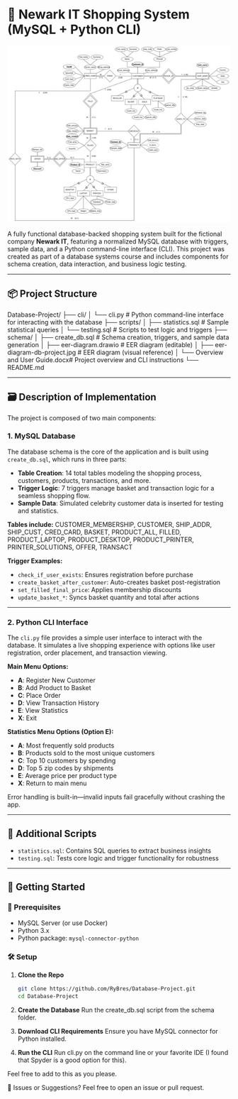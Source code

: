 # 🛒 Newark IT Shopping System (MySQL + Python CLI)

![EER Diagram](schema/eer-diagram-db-project.jpg)

A fully functional database-backed shopping system built for the fictional company **Newark IT**, featuring a normalized MySQL database with triggers, sample data, and a Python command-line interface (CLI). This project was created as part of a database systems course and includes components for schema creation, data interaction, and business logic testing.

---

## 📦 Project Structure

Database-Project/
├── cli/
│ └── cli.py # Python command-line interface for interacting with the database
├── scripts/
│ ├── statistics.sql # Sample statistical queries
│ └── testing.sql # Scripts to test logic and triggers
├── schema/
│ ├── create_db.sql # Schema creation, triggers, and sample data generation
│ ├── eer-diagram.drawio # EER diagram (editable)
│ ├── eer-diagram-db-project.jpg # EER diagram (visual reference)
│ └── Overview and User Guide.docx# Project overview and CLI instructions
└── README.md


---

## 🗃️ Description of Implementation

The project is composed of two main components:

### 1. **MySQL Database**
The database schema is the core of the application and is built using `create_db.sql`, which runs in three parts:
- **Table Creation**: 14 total tables modeling the shopping process, customers, products, transactions, and more.
- **Trigger Logic**: 7 triggers manage basket and transaction logic for a seamless shopping flow.
- **Sample Data**: Simulated celebrity customer data is inserted for testing and statistics.

**Tables include:**
CUSTOMER_MEMBERSHIP, CUSTOMER, SHIP_ADDR, SHIP_CUST, CRED_CARD, BASKET, PRODUCT_ALL,
FILLED, PRODUCT_LAPTOP, PRODUCT_DESKTOP, PRODUCT_PRINTER, PRINTER_SOLUTIONS, OFFER, TRANSACT


**Trigger Examples:**
- `check_if_user_exists`: Ensures registration before purchase
- `create_basket_after_customer`: Auto-creates basket post-registration
- `set_filled_final_price`: Applies membership discounts
- `update_basket_*`: Syncs basket quantity and total after actions

---

### 2. **Python CLI Interface**

The `cli.py` file provides a simple user interface to interact with the database. It simulates a live shopping experience with options like user registration, order placement, and transaction viewing.

**Main Menu Options:**
- **A**: Register New Customer
- **B**: Add Product to Basket
- **C**: Place Order
- **D**: View Transaction History
- **E**: View Statistics
- **X**: Exit

**Statistics Menu Options (Option E):**
- **A**: Most frequently sold products
- **B**: Products sold to the most unique customers
- **C**: Top 10 customers by spending
- **D**: Top 5 zip codes by shipments
- **E**: Average price per product type
- **X**: Return to main menu

Error handling is built-in—invalid inputs fail gracefully without crashing the app.

---

## 🧪 Additional Scripts

- `statistics.sql`: Contains SQL queries to extract business insights
- `testing.sql`: Tests core logic and trigger functionality for robustness

---

## 🚀 Getting Started

### 🧱 Prerequisites
- MySQL Server (or use Docker)
- Python 3.x
- Python package: `mysql-connector-python`

### 🛠 Setup

1. **Clone the Repo**
   ```bash
   git clone https://github.com/RyBres/Database-Project.git
   cd Database-Project
   ```

2. **Create the Database**
    Run the create_db.sql script from the schema folder.

3. **Download CLI Requirements**
    Ensure you have MySQL connector for Python installed.

4. **Run the CLI**
    Run cli.py on the command line or your favorite IDE (I found that Spyder is a good option for this).

Feel free to add to this as you please.

🐛 Issues or Suggestions?
Feel free to open an issue or pull request.
